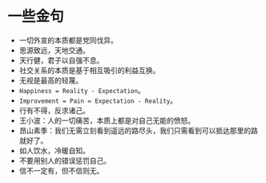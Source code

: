 # 一些金句

- 一切外宣的本质都是党同伐异。
- 思源致远，天地交通。
- 天行健，君子以自强不息。
- 社交关系的本质是基于相互吸引的利益互换。
- 无视是最高的轻蔑。
- `Happiness = Reality - Expectation`。
- `Improvement = Pain = Expectation - Reality`。
- 行有不得，反求诸己。
- 王小波：人的一切痛苦，本质上都是对自己无能的愤怒。
- 昂山素季：我们无需立刻看到遥远的路尽头，我们只需看到可以抵达那里的路就好了。 
- 如人饮水，冷暖自知。
- 不要用别人的错误惩罚自己。
- 信不一定有，但不信则无。